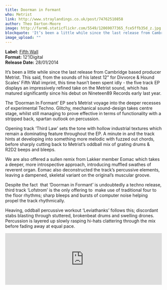 ```yaml
---
title: Doorman in Formant
who: Metrist
link: http://www.straylandings.co.uk/post/74762510858
author: Theo Darton-Moore
image: http://farm6.staticflickr.com/5549/12069077365_fce5ffb35d_z.jpg
blockquote: 'It’s been a little while since the last release from Cambridge based producer Metrist. This said, from the sounds of his latest 12” for Divvorce & Hound Scales’ Fifth Wall imprint, this time hasn’t been spent idly - the five track EP displays an impressively refined take on the Metrist sound, which has matured significantly since his debut on Nineteen89 Records early last year.'
image_upload: ""
---
```

**Label:** [Fifth Wall](http://www.fifthwallrecords.com/)
<br>**Format:** 12”/Digital
<br>**Release Date:** 28/01/2014

It’s been a little while since the last release from Cambridge based producer Metrist. This said, from the sounds of his latest 12” for Divvorce & Hound Scales’ Fifth Wall imprint, this time hasn’t been spent idly - the five track EP displays an impressively refined take on the Metrist sound, which has matured significantly since his debut on Nineteen89 Records early last year.

The ‘Doorman In Formant’ EP see’s Metrist voyage into the deeper recesses of experimental Techno. Glitchy, mechanical sound-design takes centre stage, whilst still managing to prove effective in terms of functionality with a stripped back, spartan outlook on percussion.

Opening track ‘Third Law’ sets the tone with hollow industrial textures which remain a dominating feature throughout the EP. A minute in and the track hints at developing into something more melodic with fuzzed out chords, before sharply cutting back to Metrist’s oddball mix of grating drums & R2D2 beeps and bleeps. 

We are also offered a sullen remix from Lakker member Eomac which takes a deeper, more introspective approach, introducing muffled swathes of reverent organ. Eomac also deconstructed the track’s percussive elements, leaving a dampened, skeletal variant on the original’s muscular groove.

Despite the fact  that ‘Doorman in Formant’ is undoubtedly a techno release, third track ‘Lofstrom’ is the only offering to  make use of traditional four to the floor rhythms; sharp bleeps and bursts of computer noise helping propel the track rhythmically. 

Heaving, oddball percussive workout ‘Leviathanks’ follows this; discordant stabs blasting through stuttered, brokenbeat drums and swelling drones. Percussion is layered up slowly rasping hi-hats clattering through the mix before fading away at equal pace.

<iframe frameborder="no" height="166" scrolling="no" src="https://w.soundcloud.com/player/?url=https%3A//api.soundcloud.com/tracks/125368001&amp;color=ff6600&amp;auto_play=false&amp;show_artwork=true" width="100%"></iframe>
